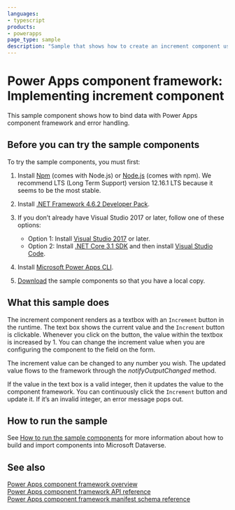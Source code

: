 ```yaml
---
languages:
- typescript
products:
- powerapps
page_type: sample
description: "Sample that shows how to create an increment component using Power Apps component framework."
---
```


# Power Apps component framework: Implementing increment component

This sample component shows how to bind data with Power Apps component framework and error handling.

## Before you can try the sample components

To try the sample components, you must first:

1. Install [Npm](https://www.npmjs.com/get-npm) (comes with Node.js) or [Node.js](https://nodejs.org/en/) (comes with npm). We recommend LTS (Long Term Support) version 12.16.1 LTS because it seems to be the most stable.

1. Install [.NET Framework 4.6.2 Developer Pack](https://dotnet.microsoft.com/download/dotnet-framework/net462). 

1. If you don’t already have Visual Studio 2017 or later, follow one of these options:
   - Option 1: Install [Visual Studio 2017](https://docs.microsoft.com/visualstudio/install/install-visual-studio?view=vs-2017) or later.
   - Option 2: Install [.NET Core 3.1 SDK](https://dotnet.microsoft.com/download/dotnet-core/3.1) and then install [Visual Studio Code](https://code.visualstudio.com/Download).

1. Install [Microsoft Power Apps CLI](https://aka.ms/PowerAppsCLI).
1. [Download](https://github.com/microsoft/PowerApps-Samples/tree/master/component-framework) the sample components so that you have a local copy.

## What this sample does

The increment component renders as a textbox with an `Increment` button in the runtime. The text box shows the current value and the `Increment` button is clickable. Whenever you click on the button, the value within the textbox is increased by 1. You can change the increment value when you are configuring the component to the field on the form.

The increment value can be changed to any number you wish. The updated value flows to the framework through the *notifyOutputChanged* method.

If the value in the text box is a valid integer, then it updates the value to the component framework. You can continuously click the `Increment` button and update it. If it’s an invalid integer, an error message pops out.

## How to run the sample

See [How to run the sample components](https://github.com/microsoft/PowerApps-Samples/blob/master/component-framework/README.md) for more information about how to build and import components into Microsoft Dataverse.

## See also

[Power Apps component framework overview](https://docs.microsoft.com/en-us/powerapps/developer/component-framework/overview)<br/>
[Power Apps component framework API reference](https://docs.microsoft.com/en-us/powerapps/developer/component-framework/reference/)<br/>
[Power Apps component framework manifest schema reference](https://docs.microsoft.com/en-us/powerapps/developer/component-framework/manifest-schema-reference/)